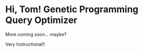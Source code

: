 Hi, Tom!
Genetic Programming Query Optimizer
===================================

More coming soon... maybe?

Very Instructional!!